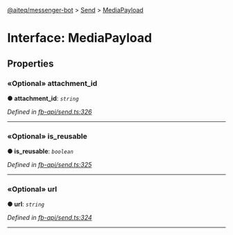 [@aiteq/messenger-bot](../README.md) > [Send](../modules/send.md) > [MediaPayload](../interfaces/send.mediapayload.md)



# Interface: MediaPayload


## Properties
<a id="attachment_id"></a>

### «Optional» attachment_id

**●  attachment_id**:  *`string`* 

*Defined in [fb-api/send.ts:326](https://github.com/aiteq/messenger-bot/blob/a540dbb/src/fb-api/send.ts#L326)*





___

<a id="is_reusable"></a>

### «Optional» is_reusable

**●  is_reusable**:  *`boolean`* 

*Defined in [fb-api/send.ts:325](https://github.com/aiteq/messenger-bot/blob/a540dbb/src/fb-api/send.ts#L325)*





___

<a id="url"></a>

### «Optional» url

**●  url**:  *`string`* 

*Defined in [fb-api/send.ts:324](https://github.com/aiteq/messenger-bot/blob/a540dbb/src/fb-api/send.ts#L324)*





___



